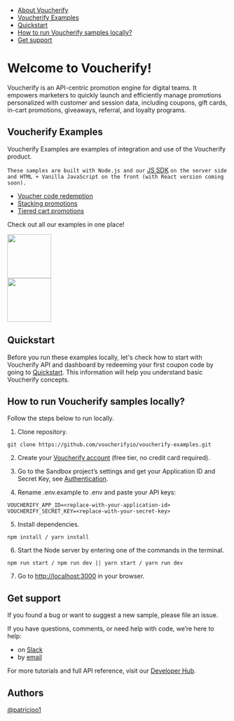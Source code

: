 * [About Voucherify](#about)
* [Voucherify Examples](#voucherify-examples)
* [Quickstart](#quickstart)
* [How to run Voucherify samples locally?](#voucherify-locally)
* [Get support](#support)

# Welcome to Voucherify! <a id="about"></a>

Voucherify is an API-centric promotion engine for digital teams. It empowers marketers to quickly launch and efficiently manage promotions personalized with customer and session data, including coupons, gift cards, in-cart promotions, giveaways, referral, and loyalty programs.

## Voucherify Examples <a id="voucherify-examples"></a>
Voucherify Examples are examples of integration and use of the Voucherify product.<br>

``These samples are built with Node.js and our`` [JS SDK](https://github.com/voucherifyio/voucherify-js-sdk) ``on the server side and HTML + Vanilla JavaScript on the front (with React version coming soon).``

* [Voucher code redemption](https://github.com/voucherify-samples/voucherify-examples/tree/main/voucher-code-redemption)
* [Stacking promotions](https://github.com/voucherify-samples/voucherify-examples/tree/main/stacking-promotions)
* [Tiered cart promotions](https://github.com/voucherifyio/voucherify-examples/tree/main/tiered-cart-promotions)

Check out all our examples in one place!

[<img src="https://cdn.icon-icons.com/icons2/2699/PNG/512/heroku_logo_icon_169035.png" width="100px"/>](https://voucherify-examples.herokuapp.com/)<br>
[<img src="https://user-images.githubusercontent.com/77458595/182553794-59bf31fe-91b9-4ebe-b468-d466b0bb73b2.svg" width="100px" />](https://replit.com/@Voucherify/Voucherify-Examples?v=1#README.md)

## Quickstart <a id="quickstart"></a>
Before you run these examples locally, let's check how to start with Voucherify API and dashboard by redeeming your first coupon code by going to [Quickstart](https://docs.voucherify.io/docs/quickstart). This information will help you understand basic Voucherify concepts.

## How to run Voucherify samples locally? <a id="voucherify-locally"></a>

Follow the steps below to run locally.

1. Clone repository.

```
git clone https://github.com/voucherifyio/voucherify-examples.git
```
2. Create your [Voucherify account](http://app.voucherify.io/#/signup) (free tier, no credit card required).

3. Go to the Sandbox project’s settings and get your Application ID and Secret Key, see [Authentication](https://docs.voucherify.io/docs/authentication).

4. Rename .env.example to .env and paste your API keys:
```
VOUCHERIFY_APP_ID=<replace-with-your-application-id>
VOUCHERIFY_SECRET_KEY=<replace-with-your-secret-key>
```
5. Install dependencies.
```
npm install / yarn install
```
6. Start the Node server by entering one of the commands in the terminal.
```
npm run start / npm run dev || yarn start / yarn run dev 
```
7. Go to [http://localhost:3000](http://localhost:3000/) in your browser.

## Get support <a id="support"></a>

If you found a bug or want to suggest a new sample, please file an issue.

If you have questions, comments, or need help with code, we’re here to help:
* on [Slack](https://www.voucherify.io/community)
* by [email](https://www.voucherify.io/contact-support)

For more tutorials and full API reference, visit our [Developer Hub](https://docs.voucherify.io).

## Authors
[@patricioo1](https://github.com/patricioo1)
